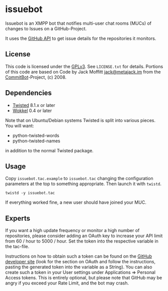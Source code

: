 issuebot
========

Issuebot is an XMPP bot that notifies multi-user chat rooms (MUCs) of
changes to Issues on a GitHub-Project.

It uses the [GitHub API](http://developer.github.com) to get issue details 
for the repositories it monitors.

## License

This code is licensed under the [GPLv3](http://www.gnu.org/licenses/gpl.html).
See `LICENSE.txt` for details.
Portions of this code are based on Code by Jack Moffitt <jack@metajack.im> from
the [CommitBot](https://github.com/metajack/commitbot)-Project, (c) 2008.

## Dependencies

* [Twisted](http://www.twistedmatrix.com) 8.1.x or later
* [Wokkel](http://wokkel.ik.nu) 0.4 or later

Note that on Ubuntu/Debian systems Twisted is split into various
pieces.  You will want:

* python-twisted-words
* python-twisted-names

in addition to the normal Twisted package.

## Usage

Copy `issuebot.tac.example` to `issuebot.tac` changing the configuration parameters at the top to something appropriate. 
Then launch it with `twistd`.

    twistd -y issuebot.tac

If everything worked fine, a new user should have joined your MUC.

## Experts

If you want a high update frequency or monitor a high number of repositories,
please consider adding an OAuth key to increase your API limit from 60 / hour
to 5000 / hour. Set the token into the respective variable in the tac-file.

Instructions on how to obtain such a token can be found on the 
[GitHub developer site](https://developer.github.com/guides/getting-started/#authentication)
(look for the section on OAuth and follow the instructions, pasting the 
generated token into the variable as a String). You can also create such a 
token in your User settings under Applications => Personal Access tokens. This is entirely optional, but please note that GitHub may be angry if you exceed 
your Rate Limit, and the bot may crash.

